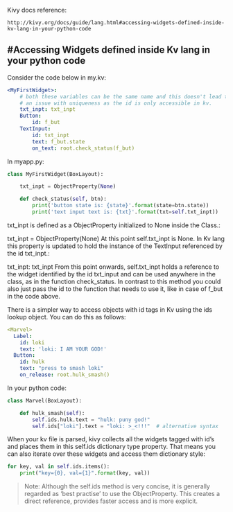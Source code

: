 
Kivy docs reference:
```
http://kivy.org/docs/guide/lang.html#accessing-widgets-defined-inside-kv-lang-in-your-python-code
```

#Accessing Widgets defined inside Kv lang in your python code
--
Consider the code below in my.kv:

``` yaml
<MyFirstWidget>:
    # both these variables can be the same name and this doesn't lead to
    # an issue with uniqueness as the id is only accessible in kv.
    txt_inpt: txt_inpt
    Button:
        id: f_but
    TextInput:
        id: txt_inpt
        text: f_but.state
        on_text: root.check_status(f_but)
```
In myapp.py:

``` python
class MyFirstWidget(BoxLayout):

    txt_inpt = ObjectProperty(None)

    def check_status(self, btn):
        print('button state is: {state}'.format(state=btn.state))
        print('text input text is: {txt}'.format(txt=self.txt_inpt))
```

txt_inpt is defined as a ObjectProperty initialized to None inside the Class.:

txt_inpt = ObjectProperty(None)
At this point self.txt_inpt is None. In Kv lang this property is updated to hold the instance of the TextInput referenced by the id txt_inpt.:

txt_inpt: txt_inpt
From this point onwards, self.txt_inpt holds a reference to the widget identified by the id txt_input and can be used anywhere in the class, as in the function check_status. In contrast to this method you could also just pass the id to the function that needs to use it, like in case of f_but in the code above.

There is a simpler way to access objects with id tags in Kv using the ids lookup object. You can do this as follows:

``` yaml
<Marvel>
  Label:
    id: loki
    text: 'loki: I AM YOUR GOD!'
  Button:
    id: hulk
    text: "press to smash loki"
    on_release: root.hulk_smash()
```

In your python code:

``` python
class Marvel(BoxLayout):

    def hulk_smash(self):
        self.ids.hulk.text = "hulk: puny god!"
        self.ids["loki"].text = "loki: >_<!!!"  # alternative syntax
```

When your kv file is parsed, kivy collects all the widgets tagged with id’s and places them in this self.ids dictionary type property. That means you can also iterate over these widgets and access them dictionary style:

``` python
for key, val in self.ids.items():
    print("key={0}, val={1}".format(key, val))
```

> Note:
> Although the self.ids method is very concise, it is generally regarded as ‘best practise’ to use the ObjectProperty. This creates a direct reference, provides faster access and is more explicit.
